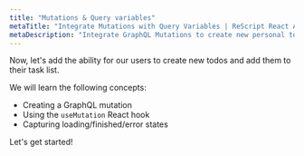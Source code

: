```yaml
---
title: "Mutations & Query variables"
metaTitle: "Integrate Mutations with Query Variables | ReScript React Apollo GraphQL Tutorial"
metaDescription: "Integrate GraphQL Mutations to create new personal todos using the useMutation React hook and handle loading and error states"
---
```


Now, let's add the ability for our users to create new todos and add them to
their task list.

We will learn the following concepts:

- Creating a GraphQL mutation
- Using the `useMutation` React hook
- Capturing loading/finished/error states

Let's get started!
